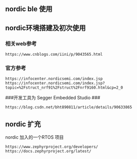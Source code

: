 ## nordic ble 使用  ##


## nordic环境搭建及初次使用 ##
### 相关web参考 ###

	https://www.cnblogs.com/iini/p/9043565.html

### 官方参考 ###

	https://infocenter.nordicsemi.com/index.jsp
	https://infocenter.nordicsemi.com/index.jsp?topic=%2Fstruct_nrf91%2Fstruct%2Fnrf9160.html&cp=2_0

###开发工具为 Segger Embedded Studio ###
	
	https://blog.csdn.net/bht890811/article/details/90633865

## nordic 扩充  ##

nordic 加入的一个RTOS 项目

	https://www.zephyrproject.org/developers/
	https://docs.zephyrproject.org/latest/


